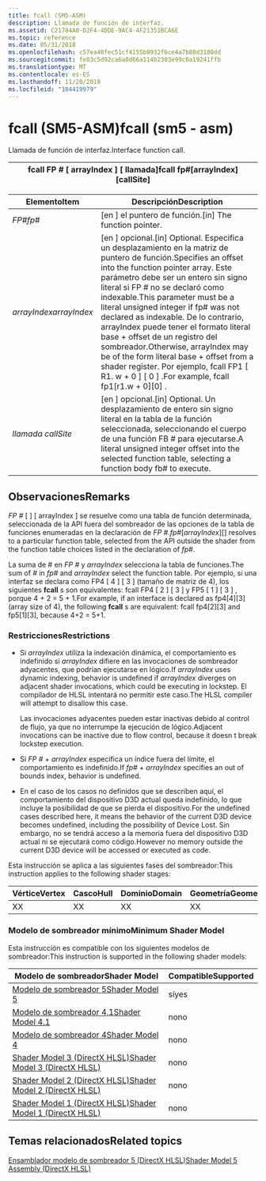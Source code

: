 ```yaml
---
title: fcall (SM5-ASM)
description: Llamada de función de interfaz.
ms.assetid: C21784A0-D2F4-4DDE-9AC4-4F21351BCA6E
ms.topic: reference
ms.date: 05/31/2018
ms.openlocfilehash: c57ea40fec51cf4155b0932f6ce4a7b80d3180dd
ms.sourcegitcommit: fe03c5d92ca6a0d66a114b2303e99c0a19241ffb
ms.translationtype: MT
ms.contentlocale: es-ES
ms.lasthandoff: 11/20/2019
ms.locfileid: "104419979"
---
```

# <a name="fcall-sm5---asm"></a><span data-ttu-id="703a2-103">fcall (SM5-ASM)</span><span class="sxs-lookup"><span data-stu-id="703a2-103">fcall (sm5 - asm)</span></span>

<span data-ttu-id="703a2-104">Llamada de función de interfaz.</span><span class="sxs-lookup"><span data-stu-id="703a2-104">Interface function call.</span></span>



| <span data-ttu-id="703a2-105">fcall FP \# \[ arrayIndex \] \[ llamada\]</span><span class="sxs-lookup"><span data-stu-id="703a2-105">fcall fp\#\[arrayIndex\]\[callSite\]</span></span> |
|--------------------------------------|



 



| <span data-ttu-id="703a2-106">Elemento</span><span class="sxs-lookup"><span data-stu-id="703a2-106">Item</span></span>                                                                                                           | <span data-ttu-id="703a2-107">Descripción</span><span class="sxs-lookup"><span data-stu-id="703a2-107">Description</span></span>                                                                                                                                                                                                                                                                                                |
|----------------------------------------------------------------------------------------------------------------|------------------------------------------------------------------------------------------------------------------------------------------------------------------------------------------------------------------------------------------------------------------------------------------------------------|
| <span data-ttu-id="703a2-108"><span id="fp_"></span><span id="FP_"></span>*FP\#*</span><span class="sxs-lookup"><span data-stu-id="703a2-108"><span id="fp_"></span><span id="FP_"></span>*fp\#*</span></span><br/>                                                  | <span data-ttu-id="703a2-109">\[en \] el puntero de función.</span><span class="sxs-lookup"><span data-stu-id="703a2-109">\[in\] The function pointer.</span></span><br/>                                                                                                                                                                                                                                                                    |
| <span data-ttu-id="703a2-110"><span id="arrayIndex"></span><span id="arrayindex"></span><span id="ARRAYINDEX"></span>*arrayIndex*</span><span class="sxs-lookup"><span data-stu-id="703a2-110"><span id="arrayIndex"></span><span id="arrayindex"></span><span id="ARRAYINDEX"></span>*arrayIndex*</span></span><br/> | <span data-ttu-id="703a2-111">\[en \] opcional.</span><span class="sxs-lookup"><span data-stu-id="703a2-111">\[in\] Optional.</span></span> <span data-ttu-id="703a2-112">Especifica un desplazamiento en la matriz de puntero de función.</span><span class="sxs-lookup"><span data-stu-id="703a2-112">Specifies an offset into the function pointer array.</span></span> <span data-ttu-id="703a2-113">Este parámetro debe ser un entero sin signo literal si FP \# no se declaró como indexable.</span><span class="sxs-lookup"><span data-stu-id="703a2-113">This parameter must be a literal unsigned integer if fp\# was not declared as indexable.</span></span> <span data-ttu-id="703a2-114">De lo contrario, arrayIndex puede tener el formato literal base + offset de un registro del sombreador.</span><span class="sxs-lookup"><span data-stu-id="703a2-114">Otherwise, arrayIndex may be of the form literal base + offset from a shader register.</span></span> <span data-ttu-id="703a2-115">Por ejemplo, fcall FP1 \[ R1. w + 0 \] \[ 0 \] .</span><span class="sxs-lookup"><span data-stu-id="703a2-115">For example, fcall fp1\[r1.w + 0\]\[0\] .</span></span><br/> |
| <span data-ttu-id="703a2-116"><span id="_callSite"></span><span id="_callsite"></span><span id="_CALLSITE"></span>*llamada*</span><span class="sxs-lookup"><span data-stu-id="703a2-116"><span id="_callSite"></span><span id="_callsite"></span><span id="_CALLSITE"></span> *callSite*</span></span><br/>     | <span data-ttu-id="703a2-117">\[en \] opcional.</span><span class="sxs-lookup"><span data-stu-id="703a2-117">\[in\] Optional.</span></span> <span data-ttu-id="703a2-118">Un desplazamiento de entero sin signo literal en la tabla de la función seleccionada, seleccionando el cuerpo de una función FB \# para ejecutarse.</span><span class="sxs-lookup"><span data-stu-id="703a2-118">A literal unsigned integer offset into the selected function table, selecting a function body fb\# to execute.</span></span> <br/>                                                                                                                                                                |



 

## <a name="remarks"></a><span data-ttu-id="703a2-119">Observaciones</span><span class="sxs-lookup"><span data-stu-id="703a2-119">Remarks</span></span>

<span data-ttu-id="703a2-120">*FP \#* \[  \] \[ arrayIndex \] se resuelve como una tabla de función determinada, seleccionada de la API fuera del sombreador de las opciones de la tabla de funciones enumeradas en la declaración de *FP \#*.</span><span class="sxs-lookup"><span data-stu-id="703a2-120">*fp\#*\[*arrayIndex*\]\[\] resolves to a particular function table, selected from the API outside the shader from the function table choices listed in the declaration of *fp\#*.</span></span>

<span data-ttu-id="703a2-121">La suma de \# en *FP \#* y *arrayIndex* selecciona la tabla de funciones.</span><span class="sxs-lookup"><span data-stu-id="703a2-121">The sum of \# in *fp\#* and *arrayIndex* select the function table.</span></span> <span data-ttu-id="703a2-122">Por ejemplo, si una interfaz se declara como FP4 \[ 4 \] \[ 3 \] (tamaño de matriz de 4), los siguientes **fcall** s son equivalentes: fcall FP4 \[ 2 \] \[ 3 \] y FP5 \[ 1 \] \[ 3 \] , porque 4 + 2 = 5 + 1.</span><span class="sxs-lookup"><span data-stu-id="703a2-122">For example, if an interface is declared as fp4\[4\]\[3\] (array size of 4), the following **fcall** s are equivalent: fcall fp4\[2\]\[3\] and fp5\[1\]\[3\], because 4+2 = 5+1.</span></span>

### <a name="restrictions"></a><span data-ttu-id="703a2-123">Restricciones</span><span class="sxs-lookup"><span data-stu-id="703a2-123">Restrictions</span></span>

-   <span data-ttu-id="703a2-124">Si *arrayIndex* utiliza la indexación dinámica, el comportamiento es indefinido si *arrayIndex* difiere en las invocaciones de sombreador adyacentes, que podrían ejecutarse en lógico.</span><span class="sxs-lookup"><span data-stu-id="703a2-124">If *arrayIndex* uses dynamic indexing, behavior is undefined if *arrayIndex* diverges on adjacent shader invocations, which could be executing in lockstep.</span></span> <span data-ttu-id="703a2-125">El compilador de HLSL intentará no permitir este caso.</span><span class="sxs-lookup"><span data-stu-id="703a2-125">The HLSL compiler will attempt to disallow this case.</span></span>

    <span data-ttu-id="703a2-126">Las invocaciones adyacentes pueden estar inactivas debido al control de flujo, ya que no interrumpe la ejecución de lógico.</span><span class="sxs-lookup"><span data-stu-id="703a2-126">Adjacent invocations can be inactive due to flow control, because it doesn t break lockstep execution.</span></span>

-   <span data-ttu-id="703a2-127">Si *FP \#*  +  *arrayIndex* especifica un índice fuera del límite, el comportamiento es indefinido.</span><span class="sxs-lookup"><span data-stu-id="703a2-127">If *fp\#* + *arrayIndex* specifies an out of bounds index, behavior is undefined.</span></span>
-   <span data-ttu-id="703a2-128">En el caso de los casos no definidos que se describen aquí, el comportamiento del dispositivo D3D actual queda indefinido, lo que incluye la posibilidad de que se pierda el dispositivo.</span><span class="sxs-lookup"><span data-stu-id="703a2-128">For the undefined cases described here, it means the behavior of the current D3D device becomes undefined, including the possibility of Device Lost.</span></span> <span data-ttu-id="703a2-129">Sin embargo, no se tendrá acceso a la memoria fuera del dispositivo D3D actual ni se ejecutará como código.</span><span class="sxs-lookup"><span data-stu-id="703a2-129">However no memory outside the current D3D device will be accessed or executed as code.</span></span>

<span data-ttu-id="703a2-130">Esta instrucción se aplica a las siguientes fases del sombreador:</span><span class="sxs-lookup"><span data-stu-id="703a2-130">This instruction applies to the following shader stages:</span></span>



| <span data-ttu-id="703a2-131">Vértice</span><span class="sxs-lookup"><span data-stu-id="703a2-131">Vertex</span></span> | <span data-ttu-id="703a2-132">Casco</span><span class="sxs-lookup"><span data-stu-id="703a2-132">Hull</span></span> | <span data-ttu-id="703a2-133">Dominio</span><span class="sxs-lookup"><span data-stu-id="703a2-133">Domain</span></span> | <span data-ttu-id="703a2-134">Geometría</span><span class="sxs-lookup"><span data-stu-id="703a2-134">Geometry</span></span> | <span data-ttu-id="703a2-135">Píxel</span><span class="sxs-lookup"><span data-stu-id="703a2-135">Pixel</span></span> | <span data-ttu-id="703a2-136">Compute</span><span class="sxs-lookup"><span data-stu-id="703a2-136">Compute</span></span> |
|--------|------|--------|----------|-------|---------|
| <span data-ttu-id="703a2-137">X</span><span class="sxs-lookup"><span data-stu-id="703a2-137">X</span></span>      | <span data-ttu-id="703a2-138">X</span><span class="sxs-lookup"><span data-stu-id="703a2-138">X</span></span>    | <span data-ttu-id="703a2-139">X</span><span class="sxs-lookup"><span data-stu-id="703a2-139">X</span></span>      | <span data-ttu-id="703a2-140">X</span><span class="sxs-lookup"><span data-stu-id="703a2-140">X</span></span>        | <span data-ttu-id="703a2-141">X</span><span class="sxs-lookup"><span data-stu-id="703a2-141">X</span></span>     | <span data-ttu-id="703a2-142">X</span><span class="sxs-lookup"><span data-stu-id="703a2-142">X</span></span>       |



 

### <a name="minimum-shader-model"></a><span data-ttu-id="703a2-143">Modelo de sombreador mínimo</span><span class="sxs-lookup"><span data-stu-id="703a2-143">Minimum Shader Model</span></span>

<span data-ttu-id="703a2-144">Esta instrucción es compatible con los siguientes modelos de sombreador:</span><span class="sxs-lookup"><span data-stu-id="703a2-144">This instruction is supported in the following shader models:</span></span>



| <span data-ttu-id="703a2-145">Modelo de sombreador</span><span class="sxs-lookup"><span data-stu-id="703a2-145">Shader Model</span></span>                                              | <span data-ttu-id="703a2-146">Compatible</span><span class="sxs-lookup"><span data-stu-id="703a2-146">Supported</span></span> |
|-----------------------------------------------------------|-----------|
| [<span data-ttu-id="703a2-147">Modelo de sombreador 5</span><span class="sxs-lookup"><span data-stu-id="703a2-147">Shader Model 5</span></span>](d3d11-graphics-reference-sm5.md)        | <span data-ttu-id="703a2-148">sí</span><span class="sxs-lookup"><span data-stu-id="703a2-148">yes</span></span>       |
| [<span data-ttu-id="703a2-149">Modelo de sombreador 4,1</span><span class="sxs-lookup"><span data-stu-id="703a2-149">Shader Model 4.1</span></span>](dx-graphics-hlsl-sm4.md)              | <span data-ttu-id="703a2-150">no</span><span class="sxs-lookup"><span data-stu-id="703a2-150">no</span></span>        |
| [<span data-ttu-id="703a2-151">Modelo de sombreador 4</span><span class="sxs-lookup"><span data-stu-id="703a2-151">Shader Model 4</span></span>](dx-graphics-hlsl-sm4.md)                | <span data-ttu-id="703a2-152">no</span><span class="sxs-lookup"><span data-stu-id="703a2-152">no</span></span>        |
| [<span data-ttu-id="703a2-153">Shader Model 3 (DirectX HLSL)</span><span class="sxs-lookup"><span data-stu-id="703a2-153">Shader Model 3 (DirectX HLSL)</span></span>](dx-graphics-hlsl-sm3.md) | <span data-ttu-id="703a2-154">no</span><span class="sxs-lookup"><span data-stu-id="703a2-154">no</span></span>        |
| [<span data-ttu-id="703a2-155">Shader Model 2 (DirectX HLSL)</span><span class="sxs-lookup"><span data-stu-id="703a2-155">Shader Model 2 (DirectX HLSL)</span></span>](dx-graphics-hlsl-sm2.md) | <span data-ttu-id="703a2-156">no</span><span class="sxs-lookup"><span data-stu-id="703a2-156">no</span></span>        |
| [<span data-ttu-id="703a2-157">Shader Model 1 (DirectX HLSL)</span><span class="sxs-lookup"><span data-stu-id="703a2-157">Shader Model 1 (DirectX HLSL)</span></span>](dx-graphics-hlsl-sm1.md) | <span data-ttu-id="703a2-158">no</span><span class="sxs-lookup"><span data-stu-id="703a2-158">no</span></span>        |



 

## <a name="related-topics"></a><span data-ttu-id="703a2-159">Temas relacionados</span><span class="sxs-lookup"><span data-stu-id="703a2-159">Related topics</span></span>

<dl> <dt>

[<span data-ttu-id="703a2-160">Ensamblador modelo de sombreador 5 (DirectX HLSL)</span><span class="sxs-lookup"><span data-stu-id="703a2-160">Shader Model 5 Assembly (DirectX HLSL)</span></span>](shader-model-5-assembly--directx-hlsl-.md)
</dt> </dl>

 

 





